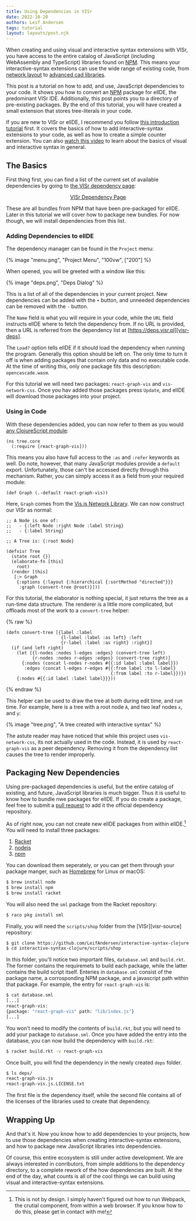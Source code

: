 ```yaml
---
title: Using Dependencies in VISr
date: 2022-10-20
authors: Leif Andersen
tags: tutorial
layout: layouts/post.njk
---
```


<link href="https://cdn.jsdelivr.net/npm/bootstrap@5.0.2/dist/css/bootstrap.min.css" rel="stylesheet" integrity="sha384-EVSTQN3/azprG1Anm3QDgpJLIm9Nao0Yz1ztcQTwFspd3yD65VohhpuuCOmLASjC" crossorigin="anonymous">
<link href="/css/index.css" rel="stylesheet">

<script src="https://cdn.jsdelivr.net/npm/bootstrap@5.0.2/dist/js/bootstrap.bundle.min.js" integrity="sha384-MrcW6ZMFYlzcLA8Nl+NtUVF0sA7MsXsP1UyJoMp4YLEuNSfAP+JcXn/tWtIaxVXM" crossorigin="anonymous"></script>

When creating and using visual and interactive syntax extensions with VISr, you
have access to the entire catalog of JavaScript (including WebAssembly and
TypeScript) libraries found on [NPM][npm]. This means your interactive-syntax
extensions can use the wide range of existing code, from [network layout][visjs]
to [advanced cad libraries][cad].

This post is a tutorial on how to add, and use, JavaScript dependencies to your
code. It shows you how to convert an [NPM][npm] package for elIDE, the
predominant VISr IDE. Additionally, this post points you to a directory of
pre-existing packages. By the end of this tutorial, you will have created a
small extension that stores tree-literals in your code.

If you are new to VISr or elIDE, I recommend you follow [this introduction
tutorial][intro] first. It covers the basics of how to add interactive-syntax
extensions to your code, as well as how to create a simple counter extension.
You can also [watch this video][is-video] to learn about the basics of visual
and interactive syntax in general.


<!-- more -->

## The Basics

First thing first, you can find a list of the current set of available
dependencies by going to [the VISr dependency page][visr-deps]:

<center><a href="http://deps.visr.pl" type="button" class="btn btn-large btn-info">
  VISr Dependency Page
</a></center>

These are all bundles from NPM that have been pre-packaged for elIDE. Later in
this tutorial we will cover how to package new bundles. For now though, we will
install dependencies from this list.

### Adding Dependencies to elIDE

The dependency manager can be found in the `Project` menu:

{% image "menu.png", "Project Menu", "100vw", ["200"] %}

When opened, you will be greeted with a window like this:

{% image "deps.png", "Deps Dialog" %}

This is a list of all of the dependencies in your current project. New
dependencies can be added with the `+` button, and unneeded dependencies can be
removed with the `-` button.

The `Name` field is what you will require in your code, while the `URL` field
instructs elIDE where to fetch the dependency from. If no URL is provided, then
a URL is referred from the dependency list at [https://deps.visr.pl][visr-deps].

The `Load?` option tells elIDE if it should load the dependency when running the
program. Generally this option should be left on. The only time to turn it off
is when adding packages that contain only data and no executable code. At the
time of writing this, only one package fits this description:
`opencascade.wasm`.

For this tutorial we will need two packages: `react-graph-vis` and
`vis-network-css`. Once you hav added those packages press `Update`, and elIDE
will download those packages into your project.

### Using in Code

With these dependencies added, you can now refer to them as you would [any
ClojureScript module][cljs-require]:

```clojurescript
(ns tree.core
  (:require [react-graph-vis]))
```

This means you also have full access to the `:as` and `:refer` keywords as well.
Do note, however, that many JavaScript modules provide a `default` export. Unfortunately, those can't be accessed directly through this mechanism. Rather, you can simply access it as a field from your required module:

```clojurescript
(def Graph (.-default react-graph-vis))
```

Here, `Graph` comes from the [Vis.js Network Library][visjs-network]. We can now
construct our VISr as normal:

```clojurescript
;; A Node is one of:
;;   - {:left Node :right Node :label String}
;;   - {:label String}

;; A Tree is: {:root Node}

(defvisr Tree
  (state root {})
  (elaborate-fn [this]
    root)
  (render [this]
   [:> Graph
    {:options {:layout {:hierarchical {:sortMethod "directed"}}}
     :graph (convert-tree @root)}]))
```

For this tutorial, the elaborator is nothing special, it just returns the tree
as a run-time data structure. The renderer is a little more complicated, but
offloads most of the work to a `convert-tree` helper:

{% raw %}
```clojurescript
(defn convert-tree [{label :label
                     {l-label :label :as left} :left
                     {r-label :label :as right} :right}]
  (if (and left right)
    (let [{l-nodes :nodes l-edges :edges} (convert-tree left)
          {r-nodes :nodes r-edges :edges} (convert-tree right)]
      {:nodes (concat l-nodes r-nodes #{{:id label :label label}})
       :edges (concat l-edges r-edges #{{:from label :to l-label}
                                        {:from label :to r-label}})})
    {:nodes #{{:id label :label label}}}))
```
{% endraw %}

This helper can be used to draw the tree at both during edit time, and run time.
For example, here is a tree with a root node `A`, and two leaf nodes `x`, and `y`:

{% image "tree.png", "A tree created with interactive syntax" %}

The astute reader may have noticed that while this project uses
`vis-network-css`, its not actually used in the code. Instead, it is used by
`react-graph-vis` as a peer dependency. Removing it from the dependency list
causes the tree to render improperly.

## Packaging New Dependencies

Using pre-packaged dependencies is useful, but the entire catalog of existing,
and future, JavaScript libraries is much bigger. Thus it is useful to know how
to bundle nwe packages for elIDE. If you do create a package, feel free to
submit a [pull request][package-src] to add it the official dependency repository.

As of right now, you can not create new elIDE packages from within elIDE.[^1]
You will need to install three packages:

1. [Racket][racket]
2. [nodejs][node]
3. [npm][npm]

You can download them seperately, or you can get them through your package
manger, such as [Homebrew][brew] for Linux or macOS:

```sh
$ brew install node
$ brew install npm
$ brew install racket
```

You will also need the `sml` package from the Racket repository:

```sh
$ raco pkg install sml
```

Finally, you will need the `scripts/shop` folder from the [VISr][visr-source]
repository:

```sh
$ git clone https://github.com/LeifAndersen/interactive-syntax-clojure
$ cd interactive-syntax-clojure/scripts/shop
```

In this folder, you'll notice two important files, `database.sml` and
`build.rkt`. The former contains the requiremets to build each package, while
the latter contains the build script itself. Enteries in `database.sml` consist
of the package name, a corrosponding NPM package, and a javascript path within
that package. For example, the entry for `react-graph-vis` is:

```sh
$ cat database.sml
[...]
react-graph-vis:
{package: "react-graph-vis" path: "lib/index.js"}
[...]
```

You won't need to modify the contents of `build.rkt`, but you will need to add
your package to `database.sml`. Once you have added the entry into the database, you can now build the dependency with `build.rkt`:

```sh
$ racket build.rkt -v react-graph-vis
```

Once built, you will find the dependency in the newly created `deps` folder.

```sh
$ ls deps/
react-graph-vis.js
react-graph-vis.js.LICENSE.txt
```

The first file is the dependency itself, while the second file contains all of
the licenses of the libraries used to create that dependency.

## Wrapping Up

And that's it. Now you know how to add dependencies to your projects, how to use
those dependencies when creating interactive-syntax extensions, and how to
package new JavaScript libraries into dependencies.

Of course, this entire ecosystem is still under active development. We are
always interested in conributors, from simple additions to the dependency
directory, to a complete rework of the how dependencies are built. At the end of
the day, what counts is all of the cool things we can build using visual and
interactive-syntax extensions.

[^1]: This is not by design. I simply haven't figured out how to run Webpack,
    the crutial component, from within a web browser. If you know how to do
    this, please get in contact with me!

[npm]: https://www.npmjs.com/
[visjs]: https://visjs.org/
[cad]: https://ocjs.org/
[intro]: ../intro/index.html
[is-video]: https://www.youtube.com/watch?v=8htgAxJuK5c
[visr-deps]: http://deps.visr.pl
[racket]: https://racket-lang.org
[brew]: https://brew.sh/
[cljs-require]: http://cljs.github.io/api/cljs.core/#ns
[visjs-network]: https://visjs.github.io/vis-network/docs/network/
[package-src]: https://github.com/LeifAndersen/interactive-syntax-clojure/tree/main/scripts/shop
[node]: https://nodejs.org/en/
[package-src]: https://github.com/LeifAndersen/interactive-syntax-clojure
